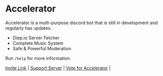 # Accelerator
Accelerator is a multi-purpose discord bot that is still in development and regularly has updates.

- Diep.io Server Fetcher
- Complete Music System
- Safe & Powerful Moderation

Run `/help` for more information.

[Invite Link](https://discord.com/api/oauth2/authorize?client_id=1011816140885991425&permissions=1644971949559&scope=bot%20applications.commands) |
[Support Server](https://discord.gg/DZwZv73FzG) |
[Vote for Accelerator](https://top.gg/bot/1011816140885991425/vote) |
